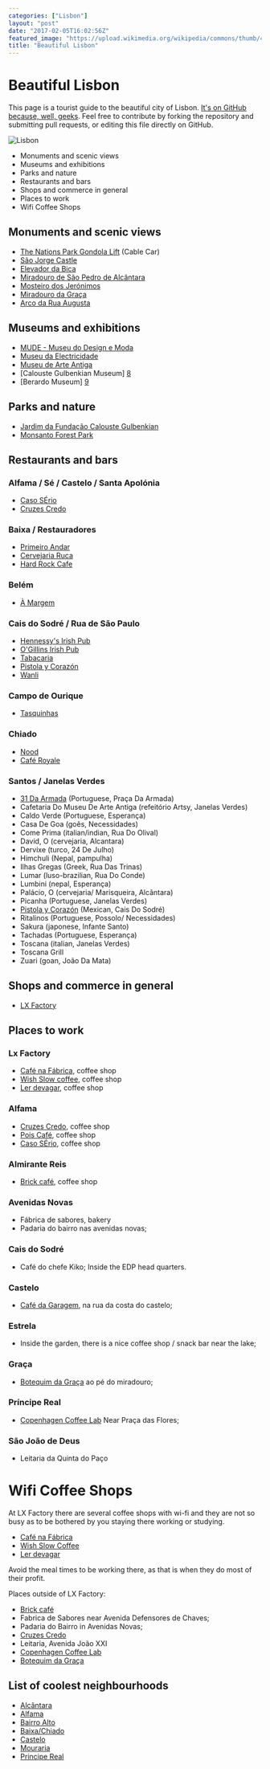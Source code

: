 ```yaml
---
categories: ["Lisbon"]
layout: "post"
date: "2017-02-05T16:02:56Z"
featured_image: "https://upload.wikimedia.org/wikipedia/commons/thumb/4/44/CastleSaintGeorge.jpg/2880px-CastleSaintGeorge.jpg"
title: "Beautiful Lisbon"
---
```


# Beautiful Lisbon

This page is a tourist guide to the beautiful city of Lisbon. [It's on GitHub because, well, geeks](https://github.com/oneoverzero/beautiful_lisbon). Feel free to contribute by forking the repository and submitting pull requests, or editing this file directly on GitHub.

![Lisbon](https://upload.wikimedia.org/wikipedia/commons/thumb/4/44/CastleSaintGeorge.jpg/2880px-CastleSaintGeorge.jpg)

- Monuments and scenic views
- Museums and exhibitions
- Parks and nature
- Restaurants and bars
- Shops and commerce in general
- Places to work
- Wifi Coffee Shops

## Monuments and scenic views

* [The Nations Park Gondola Lift](http://www.telecabinelisboa.pt/epages/2060-120119.sf/en_GB/?ObjectPath=/Shops/2060-120119/Categories/Sobre_Telecabine_Lisboa) (Cable Car)
* [São Jorge Castle](https://en.wikipedia.org/wiki/S%C3%A3o_Jorge_Castle)
* [Elevador da Bica](https://pt.wikipedia.org/wiki/Elevador_da_Bica)
* [Miradouro de São Pedro de Alcântara](https://foursquare.com/v/miradouro-de-s%C3%A3o-pedro-de-alc%C3%A2ntara/4b0588a2f964a5200dd122e3)
* [Mosteiro dos Jerónimos](https://foursquare.com/v/mosteiro-dos-jer%C3%B3nimos/4b7a8c17f964a520a5302fe3?ref=nuggets)
* [Miradouro da Graça](https://foursquare.com/v/miradouro-da-gra%C3%A7a/4c07f87affb8c9b691826761?ref=nuggets)
* [Arco da Rua Augusta](https://foursquare.com/v/arco-da-rua-augusta/4b0588a2f964a52006d122e3?ref=nuggets)

## Museums and exhibitions

* [MUDE - Museu do Design e Moda](http://www.mude.pt)
* [Museu da Electricidade](https://foursquare.com/visitanteriso)
* [Museu de Arte Antiga](http://www.museudearteantiga.pt)
* [Calouste Gulbenkian Museum] [8]
* [Berardo Museum] [9]

## Parks and nature
* [Jardim da Fundação Calouste Gulbenkian](https://foursquare.com/v/jardim-da-funda%C3%A7%C3%A3o-calouste-gulbenkian/4bd836cc35aad13ad54c90f3?ref=nuggets)
* [Monsanto Forest Park][7]

## Restaurants and bars

### Alfama / Sé / Castelo / Santa Apolónia
* [Caso SÉrio](http://lifecooler.com/artigo/comer/caso-serio/436239)
* [Cruzes Credo](https://www.zomato.com/pt/grande-lisboa/cruzes-credo-s%C3%A9-lisboa)

### Baixa / Restauradores
* [Primeiro Andar](https://foursquare.com/v/primeiro-andar/50147499e4b07f20b3668adf?ref=nuggets)
* [Cervejaria Ruca](https://www.zomato.com/pt/grande-lisboa/ruca-baixa-lisboa)
* [Hard Rock Cafe](https://www.zomato.com/pt/HardRockCafe-Lisboa)

### Belém
* [À Margem](http://www.lifecooler.com/artigo/comer/a-margem/364551/)

### Cais do Sodré / Rua de São Paulo
* [Hennessy's Irish Pub](https://www.zomato.com/grande-lisboa/hennessys-irish-pub-cais-do-sodr%C3%A9-lisboa)
* [O'Gillins Irish Pub](https://www.zomato.com/grande-lisboa/ogilins-irish-pub-cais-do-sodr%C3%A9-lisboa)
* [Tabacaria](https://www.tripadvisor.com.br/Restaurant_Review-g189158-d10292976-Reviews-A_Tabacaria-Lisbon_Lisbon_District_Central_Portugal.html)
* [Pistola y Corazón](https://www.tripadvisor.com/Restaurant_Review-g189158-d7312425-Reviews-Pistola_y_Corazon-Lisbon_Lisbon_District_Central_Portugal.html)
* [Wanli](https://www.tripadvisor.com/Restaurant_Review-g189158-d3898048-Reviews-Wanli-Lisbon_Lisbon_District_Central_Portugal.html)

### Campo de Ourique
* [Tasquinhas](https://www.facebook.com/mercadodecampodeourique)

### Chiado
* [Nood](https://www.zomato.com/grande-lisboa/nood-chiado-lisboa)
* [Café Royale](https://www.zomato.com/grande-lisboa/royale-caf%C3%A9-chiado-lisboa)

### Santos / Janelas Verdes

* [31 Da Armada](https://www.zomato.com/grande-lisboa/31-da-armada-alc%C3%A2ntara-lisboa) (Portuguese, Praça Da Armada)
* Cafetaria Do Museu De Arte Antiga (refeitório Artsy, Janelas Verdes)
* Caldo Verde (Portuguese, Esperança)
* Casa De Goa (goês, Necessidades)
* Come Prima (italian/indian, Rua Do Olival)
* David, O (cervejaria, Alcantara)
* Dervixe (turco, 24 De Julho)
* Himchuli (Nepal, pampulha)
* Ilhas Gregas (Greek, Rua Das Trinas)
* Lumar (luso-brazilian, Rua Do Conde)
* Lumbini (nepal, Esperança)
* Palácio, O (cervejaria/ Marisqueira, Alcãntara)
* Picanha (Portuguese, Janelas Verdes)
* [Pistola y Corazón](https://www.zomato.com/grande-lisboa/pistola-y-coraz%C3%B3n-taqueria-cais-do-sodr%C3%A9-lisboa) (Mexican, Cais Do Sodré)
* Ritalinos (Portuguese, Possolo/ Necessidades)
* Sakura (japonese, Infante Santo)
* Tachadas (Portuguese, Esperança)
* Toscana (italian, Janelas Verdes)
* Toscana Grill
* Zuari (goan, João Da Mata)


## Shops and commerce in general


* [LX Factory](https://foursquare.com/v/lx-factory/4b3cda52f964a520428825e3?ref=nuggets)


## Places to work

### Lx Factory
- [Café na Fábrica](https://www.zomato.com/pt/grande-lisboa/caf%C3%A9-da-f%C3%A1brica-alc%C3%A2ntara-lisboa), coffee shop
- [Wish Slow coffee](https://www.zomato.com/pt/grande-lisboa/wish-alc%C3%A2ntara-lisboa), coffee shop
- [Ler devagar](https://www.zomato.com/pt/grande-lisboa/ler-devagar-alc%C3%A2ntara-lisboa), coffee shop

### Alfama 
- [Cruzes Credo](https://www.zomato.com/pt/grande-lisboa/cruzes-credo-s%C3%A9-lisboa), coffee shop
- [Pois Café](https://www.zomato.com/pt/grande-lisboa/pois-caf%C3%A9-1-s%C3%A9-lisboa), coffee shop
- [Caso SÉrio](https://www.zomato.com/pt/grande-lisboa/caso-s%C3%A9rio-s%C3%A9-lisboa), coffee shop

### Almirante Reis

- [Brick café](https://www.zomato.com/pt/grande-lisboa/brick-1-anjos-lisboa), coffee shop

### Avenidas Novas

- Fábrica de sabores, bakery
- Padaria do bairro nas avenidas novas; 

### Cais do Sodré
- Café do chefe Kiko; Inside the EDP head quarters.

### Castelo
- [Café da Garagem](https://www.zomato.com/grande-lisboa/caf%C3%A9-da-garagem-castelo-lisboa), na rua da costa do castelo; 

### Estrela
- Inside the garden, there is a nice coffee shop / snack bar near the lake; 

### Graça
- [Botequim da Graça](https://www.zomato.com/grande-lisboa/botequim-gra%C3%A7a-lisboa) ao pé do miradouro; 

### Príncipe Real
- [Copenhagen Coffee Lab](https://www.zomato.com/grande-lisboa/copenhagen-coffee-lab-pr%C3%ADncipe-real-lisboa) Near Praça das Flores;

### São João de Deus
- Leitaria da Quinta do Paço


# Wifi Coffee Shops

At LX Factory there are several coffee shops with wi-fi and they are not so busy as to be  bothered by you staying there working or studying.

* [Café na Fábrica](https://www.zomato.com/pt/grande-lisboa/caf%C3%A9-da-f%C3%A1brica-alc%C3%A2ntara-lisboa)
* [Wish Slow Coffee](https://www.zomato.com/pt/grande-lisboa/wish-alc%C3%A2ntara-lisboa)
* [Ler devagar](https://www.zomato.com/pt/grande-lisboa/ler-devagar-alc%C3%A2ntara-lisboa)

Avoid the meal times to be working there, as that is when they do most of their profit.

Places outside of LX Factory: 

* [Brick café](https://www.zomato.com/pt/grande-lisboa/brick-1-anjos-lisboa)
* Fabrica de Sabores near Avenida Defensores de Chaves;
* Padaria do Bairro in Avenidas Novas;
* [Cruzes Credo](https://www.zomato.com/pt/grande-lisboa/cruzes-credo-s%C3%A9-lisboa)
* Leitaria, Avenida João XXI
* [Copenhagen Coffee Lab](https://www.zomato.com/grande-lisboa/copenhagen-coffee-lab-pr%C3%ADncipe-real-lisboa)
* [Botequim da Graça](https://www.zomato.com/grande-lisboa/botequim-gra%C3%A7a-lisboa) 


## List of coolest neighbourhoods

* [Alcântara][10]
* [Alfama][11]
* [Bairro Alto][12]
* [Baixa/Chiado][13]
* [Castelo][14]
* [Mouraria][15]
* [Principe Real][16]

[1]: http://www.mude.pt
[2]: http://www.lifecooler.com/artigo/comer/a-margem/364551/
[3]: http://www.telecabinelisboa.pt/epages/2060-120119.sf/en_GB/?ObjectPath=/Shops/2060-120119/Categories/Sobre_Telecabine_Lisboa
[4]: https://en.wikipedia.org/wiki/S%C3%A3o_Jorge_Castle
[5]: https://pt.wikipedia.org/wiki/Elevador_da_Bica
[6]: https://www.facebook.com/mercadodecampodeourique
[7]: https://en.wikipedia.org/wiki/Monsanto_Forest_Park
[8]:http://www.gulbenkian.pt/Institucional/pt/Homepage
[9]: http://www.museuberardo.pt/
[10]: http://www.golisbon.com/sight-seeing/sao-pedro-alcantara.html
[11]: https://en.wikipedia.org/wiki/Alfama
[12]: http://www.tripadvisor.com/Attraction_Review-g189158-d195105-Reviews-Bairro_Alto-Lisbon_Lisbon_District_Central_Portugal.html
[13]: http://www.10best.com/destinations/portugal/lisbon/baixa-chiado/
[14]: http://www.thelisbonconnection.com/walking-around-lisbon-castle-of-st-georges-picturesque-neighborhood-santa-cruz-mercearia-castello-cafe/
[15]: http://www.thelisbonconnection.com/lisbon-tourist-guide-josephine-walk-in-area-mouraria-maze-of-narrow-moorish-style-streets-shopping-drinking-ginja-fado/
[16]: http://www.golisbon.com/sight-seeing/principe-real.html
